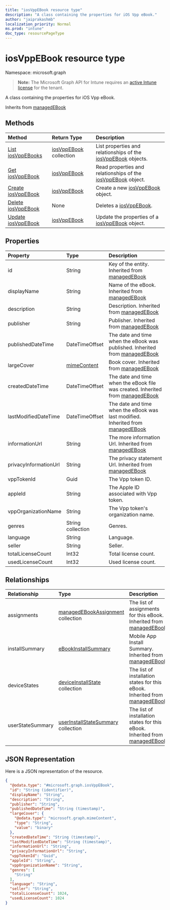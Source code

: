 ```yaml
---
title: "iosVppEBook resource type"
description: "A class containing the properties for iOS Vpp eBook."
author: "jaiprakashmb"
localization_priority: Normal
ms.prod: "intune"
doc_type: resourcePageType
---
```


# iosVppEBook resource type

Namespace: microsoft.graph

> **Note:** The Microsoft Graph API for Intune requires an [active Intune license](https://go.microsoft.com/fwlink/?linkid=839381) for the tenant.

A class containing the properties for iOS Vpp eBook.


Inherits from [managedEBook](../resources/intune-books-managedebook.md)

## Methods
|Method|Return Type|Description|
|:---|:---|:---|
|[List iosVppEBooks](../api/intune-books-iosvppebook-list.md)|[iosVppEBook](../resources/intune-books-iosvppebook.md) collection|List properties and relationships of the [iosVppEBook](../resources/intune-books-iosvppebook.md) objects.|
|[Get iosVppEBook](../api/intune-books-iosvppebook-get.md)|[iosVppEBook](../resources/intune-books-iosvppebook.md)|Read properties and relationships of the [iosVppEBook](../resources/intune-books-iosvppebook.md) object.|
|[Create iosVppEBook](../api/intune-books-iosvppebook-create.md)|[iosVppEBook](../resources/intune-books-iosvppebook.md)|Create a new [iosVppEBook](../resources/intune-books-iosvppebook.md) object.|
|[Delete iosVppEBook](../api/intune-books-iosvppebook-delete.md)|None|Deletes a [iosVppEBook](../resources/intune-books-iosvppebook.md).|
|[Update iosVppEBook](../api/intune-books-iosvppebook-update.md)|[iosVppEBook](../resources/intune-books-iosvppebook.md)|Update the properties of a [iosVppEBook](../resources/intune-books-iosvppebook.md) object.|

## Properties
|Property|Type|Description|
|:---|:---|:---|
|id|String|Key of the entity. Inherited from [managedEBook](../resources/intune-books-managedebook.md)|
|displayName|String|Name of the eBook. Inherited from [managedEBook](../resources/intune-books-managedebook.md)|
|description|String|Description. Inherited from [managedEBook](../resources/intune-books-managedebook.md)|
|publisher|String|Publisher. Inherited from [managedEBook](../resources/intune-books-managedebook.md)|
|publishedDateTime|DateTimeOffset|The date and time when the eBook was published. Inherited from [managedEBook](../resources/intune-books-managedebook.md)|
|largeCover|[mimeContent](../resources/intune-shared-mimecontent.md)|Book cover. Inherited from [managedEBook](../resources/intune-books-managedebook.md)|
|createdDateTime|DateTimeOffset|The date and time when the eBook file was created. Inherited from [managedEBook](../resources/intune-books-managedebook.md)|
|lastModifiedDateTime|DateTimeOffset|The date and time when the eBook was last modified. Inherited from [managedEBook](../resources/intune-books-managedebook.md)|
|informationUrl|String|The more information Url. Inherited from [managedEBook](../resources/intune-books-managedebook.md)|
|privacyInformationUrl|String|The privacy statement Url. Inherited from [managedEBook](../resources/intune-books-managedebook.md)|
|vppTokenId|Guid|The Vpp token ID.|
|appleId|String|The Apple ID associated with Vpp token.|
|vppOrganizationName|String|The Vpp token's organization name.|
|genres|String collection|Genres.|
|language|String|Language.|
|seller|String|Seller.|
|totalLicenseCount|Int32|Total license count.|
|usedLicenseCount|Int32|Used license count.|

## Relationships
|Relationship|Type|Description|
|:---|:---|:---|
|assignments|[managedEBookAssignment](../resources/intune-books-managedebookassignment.md) collection|The list of assignments for this eBook. Inherited from [managedEBook](../resources/intune-books-managedebook.md)|
|installSummary|[eBookInstallSummary](../resources/intune-books-ebookinstallsummary.md)|Mobile App Install Summary. Inherited from [managedEBook](../resources/intune-books-managedebook.md)|
|deviceStates|[deviceInstallState](../resources/intune-books-deviceinstallstate.md) collection|The list of installation states for this eBook. Inherited from [managedEBook](../resources/intune-books-managedebook.md)|
|userStateSummary|[userInstallStateSummary](../resources/intune-books-userinstallstatesummary.md) collection|The list of installation states for this eBook. Inherited from [managedEBook](../resources/intune-books-managedebook.md)|

## JSON Representation
Here is a JSON representation of the resource.
<!-- {
  "blockType": "resource",
  "keyProperty": "id",
  "@odata.type": "microsoft.graph.iosVppEBook"
}
-->
``` json
{
  "@odata.type": "#microsoft.graph.iosVppEBook",
  "id": "String (identifier)",
  "displayName": "String",
  "description": "String",
  "publisher": "String",
  "publishedDateTime": "String (timestamp)",
  "largeCover": {
    "@odata.type": "microsoft.graph.mimeContent",
    "type": "String",
    "value": "binary"
  },
  "createdDateTime": "String (timestamp)",
  "lastModifiedDateTime": "String (timestamp)",
  "informationUrl": "String",
  "privacyInformationUrl": "String",
  "vppTokenId": "Guid",
  "appleId": "String",
  "vppOrganizationName": "String",
  "genres": [
    "String"
  ],
  "language": "String",
  "seller": "String",
  "totalLicenseCount": 1024,
  "usedLicenseCount": 1024
}
```
